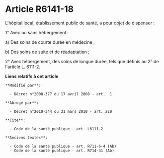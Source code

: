 # Article R6141-18

L'hôpital local, établissement public de santé, a pour objet de dispenser : 

1° Avec ou sans hébergement : 

a) Des soins de courte durée en médecine ; 

b) Des soins de suite et de réadaptation ; 

2° Avec hébergement, des soins de longue durée, tels que définis au 2° de l'article L. 6111-2.

**Liens relatifs à cet article**

	**Modifié par**:

	  - Décret n°2008-377 du 17 avril 2008 - art.  1

	**Abrogé par**:

	  - Décret n°2010-344 du 31 mars 2010 - art. 220

	**Cite**:

	  - Code de la santé publique - art. L6111-2

	**Anciens textes**:

	  - Code de la santé publique - art. R711-6-4 (Ab)
	  - Code de la santé publique - art. R714-41 (Ab)
